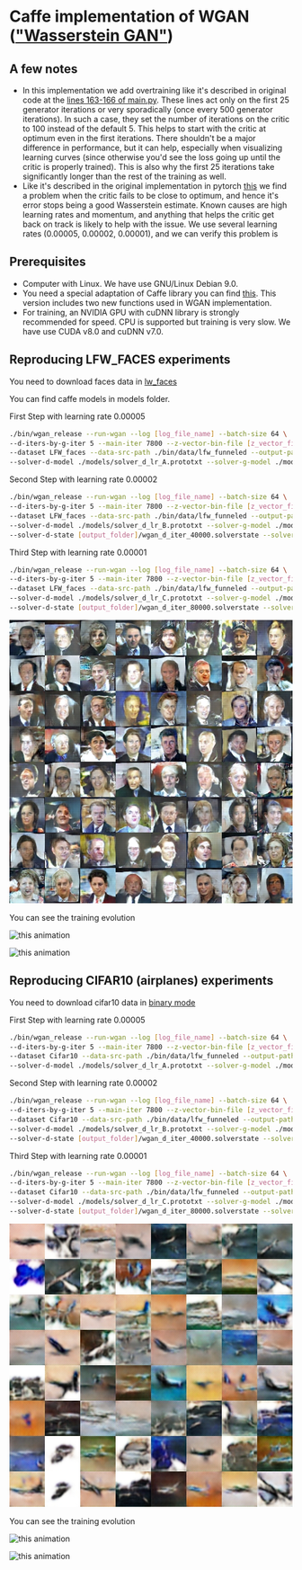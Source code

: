 Caffe implementation of WGAN (["Wasserstein GAN"](https://arxiv.org/abs/1701.07875))
===============

## A few notes

- In this implementation we add overtraining like it's described in original code at the [lines 163-166 of main.py](https://github.com/martinarjovsky/WassersteinGAN/blob/master/main.py#L163-L166). These lines act only on the first 25 generator iterations or very sporadically (once every 500 generator iterations). In such a case, they set the number of iterations on the critic to 100 instead of the default 5. This helps to start with the critic at optimum even in the first iterations. There shouldn't be a major difference in performance, but it can help, especially when visualizing learning curves (since otherwise you'd see the loss going up until the critic is properly trained). This is also why the first 25 iterations take significantly longer than the rest of the training as well.
- Like it's described in the original implementation in pytorch [this](https://github.com/martinarjovsky/WassersteinGAN/issues/2) we find a problem when the critic fails to be close to optimum, and hence it's error stops being a good Wasserstein estimate. Known causes are high learning rates and momentum, and anything that helps the critic get back on track is likely to help with the issue. We use several learning rates (0.00005, 0.00002, 0.00001), and we can verify this problem is 

## Prerequisites

- Computer with Linux. We have use GNU/Linux Debian 9.0.
- You need a special adaptation of Caffe library you can find [this](https://github.com/juanecito/caffe/tree/new_loss_layer). This version includes two new functions used in WGAN implementation.
- For training, an NVIDIA GPU with cuDNN library is strongly recommended for speed. CPU is supported but training is very slow. We have use CUDA v8.0 and cuDNN v7.0.


## Reproducing LFW_FACES experiments

You need to download faces data in [lw_faces](http://vis-www.cs.umass.edu/lfw/lfw-funneled.tgz)

You can find caffe models in models folder.

First Step with learning rate 0.00005
```bash
./bin/wgan_release --run-wgan --log [log_file_name] --batch-size 64 \
--d-iters-by-g-iter 5 --main-iter 7800 --z-vector-bin-file [z_vector_file_name] --z-vector-size 100 \
--dataset LFW_faces --data-src-path ./bin/data/lfw_funneled --output-path [output_folder] \
--solver-d-model ./models/solver_d_lr_A.prototxt --solver-g-model ./models/solver_g_lr_A.prototxt
```

Second Step with learning rate 0.00002
```bash
./bin/wgan_release --run-wgan --log [log_file_name] --batch-size 64 \
--d-iters-by-g-iter 5 --main-iter 7800 --z-vector-bin-file [z_vector_file_name] --z-vector-size 100 \
--dataset LFW_faces --data-src-path ./bin/data/lfw_funneled --output-path [output_folder] \
--solver-d-model ./models/solver_d_lr_B.prototxt --solver-g-model ./models/solver_g_lr_B.prototxt \
--solver-d-state [output_folder]/wgan_d_iter_40000.solverstate --solver-g-state [output_folder]/wgan_g_iter_7500.solverstate
```

Third Step with learning rate 0.00001
```bash
./bin/wgan_release --run-wgan --log [log_file_name] --batch-size 64 \
--d-iters-by-g-iter 5 --main-iter 7800 --z-vector-bin-file [z_vector_file_name] --z-vector-size 100 \
--dataset LFW_faces --data-src-path ./bin/data/lfw_funneled --output-path [output_folder] \
--solver-d-model ./models/solver_d_lr_C.prototxt --solver-g-model ./models/solver_g_lr_C.prototxt \
--solver-d-state [output_folder]/wgan_d_iter_80000.solverstate --solver-g-state [output_folder]/wgan_g_iter_15500.solverstate
```

![faces_generation](img/result_wgan_faces.png "faces generation")

You can see the training evolution 

![this animation](img/faces.gif "Wgan Faces animation")

![this animation](img/loss_g_faces.svg "Loss Generator by iteration")

## Reproducing CIFAR10 (airplanes) experiments

You need to download cifar10 data in [binary mode](http://www.cs.toronto.edu/~kriz/cifar-10-binary.tar.gz)


First Step with learning rate 0.00005
```bash
./bin/wgan_release --run-wgan --log [log_file_name] --batch-size 64 \
--d-iters-by-g-iter 5 --main-iter 7800 --z-vector-bin-file [z_vector_file_name] --z-vector-size 100 \
--dataset Cifar10 --data-src-path ./bin/data/lfw_funneled --output-path [output_folder] \
--solver-d-model ./models/solver_d_lr_A.prototxt --solver-g-model ./models/solver_g_lr_A.prototxt
```

Second Step with learning rate 0.00002
```bash
./bin/wgan_release --run-wgan --log [log_file_name] --batch-size 64 \
--d-iters-by-g-iter 5 --main-iter 7800 --z-vector-bin-file [z_vector_file_name] --z-vector-size 100 \
--dataset Cifar10 --data-src-path ./bin/data/lfw_funneled --output-path [output_folder] \
--solver-d-model ./models/solver_d_lr_B.prototxt --solver-g-model ./models/solver_g_lr_B.prototxt \
--solver-d-state [output_folder]/wgan_d_iter_40000.solverstate --solver-g-state [output_folder]/wgan_g_iter_7500.solverstate
```

Third Step with learning rate 0.00001
```bash
./bin/wgan_release --run-wgan --log [log_file_name] --batch-size 64 \
--d-iters-by-g-iter 5 --main-iter 7800 --z-vector-bin-file [z_vector_file_name] --z-vector-size 100 \
--dataset Cifar10 --data-src-path ./bin/data/lfw_funneled --output-path [output_folder] \
--solver-d-model ./models/solver_d_lr_C.prototxt --solver-g-model ./models/solver_g_lr_C.prototxt \
--solver-d-state [output_folder]/wgan_d_iter_80000.solverstate --solver-g-state [output_folder]/wgan_g_iter_15500.solverstate
```
![cifar10_airplanes_generation](img/result_wgan_cifar10_airplanes.png "cifar10 airplanes generation")

You can see the training evolution 

![this animation](img/cifar10_airplanes.gif "Wgan Cifar10 Airplanes animation")


![this animation](img/loss_g_cifar10_airplanes.svg "Loss Generator by iteration")


